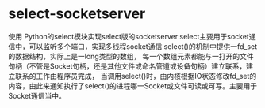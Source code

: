 # select-socketserver
使用 Python的select模块实现select版的socketserver
select主要用于socket通信中，可以监听多个端口，实现多线程socket通信
select()的机制中提供一fd_set的数据结构，实际上是一long类型的数组， 每一个数组元素都能与一打开的文件句柄（不管是Socket句柄，还是其他文件或命名管道或设备句柄）建立联系，建立联系的工作由程序员完成， 当调用select()时，由内核根据IO状态修改fd_set的内容，由此来通知执行了select()的进程哪一Socket或文件可读或可写。主要用于Socket通信当中。
